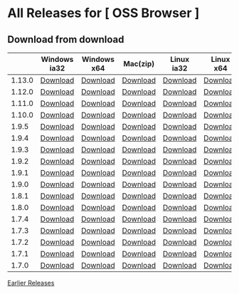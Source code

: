 # All Releases for [ OSS Browser ]

## Download from download

|        | Windows ia32                                                                                                    | Windows x64                                                                                                    | Mac(zip)                                                                                                        | Linux ia32                                                                                                      | Linux x64                                                                                                      | Release note                               |
| ------ | --------------------------------------------------------------------------------------------------------------- | -------------------------------------------------------------------------------------------------------------- | --------------------------------------------------------------------------------------------------------------- | --------------------------------------------------------------------------------------------------------------- | -------------------------------------------------------------------------------------------------------------- | ------------------------------------------ |
| 1.13.0 | [Download](https://oss-attachment.cn-hangzhou.oss.aliyun-inc.com/oss-browser/1.13.0/oss-browser-win32-ia32.zip) | [Download](https://oss-attachment.cn-hangzhou.oss.aliyun-inc.com/oss-browser/1.13.0/oss-browser-win32-x64.zip) | [Download](https://oss-attachment.cn-hangzhou.oss.aliyun-inc.com/oss-browser/1.13.0/oss-browser-darwin-x64.zip) | [Download](https://oss-attachment.cn-hangzhou.oss.aliyun-inc.com/oss-browser/1.13.0/oss-browser-linux-ia32.zip) | [Download](https://oss-attachment.cn-hangzhou.oss.aliyun-inc.com/oss-browser/1.13.0/oss-browser-linux-x64.zip) | [1.13.0.md](release-notes/1.13.0.en-US.md) |
| 1.12.0 | [Download](https://oss-attachment.cn-hangzhou.oss.aliyun-inc.com/oss-browser/1.12.0/oss-browser-win32-ia32.zip) | [Download](https://oss-attachment.cn-hangzhou.oss.aliyun-inc.com/oss-browser/1.12.0/oss-browser-win32-x64.zip) | [Download](https://oss-attachment.cn-hangzhou.oss.aliyun-inc.com/oss-browser/1.12.0/oss-browser-darwin-x64.zip) | [Download](https://oss-attachment.cn-hangzhou.oss.aliyun-inc.com/oss-browser/1.12.0/oss-browser-linux-ia32.zip) | [Download](https://oss-attachment.cn-hangzhou.oss.aliyun-inc.com/oss-browser/1.12.0/oss-browser-linux-x64.zip) | [1.12.0.md](release-notes/1.12.0.en-US.md) |
| 1.11.0 | [Download](https://oss-attachment.cn-hangzhou.oss.aliyun-inc.com/oss-browser/1.11.0/oss-browser-win32-ia32.zip) | [Download](https://oss-attachment.cn-hangzhou.oss.aliyun-inc.com/oss-browser/1.11.0/oss-browser-win32-x64.zip) | [Download](https://oss-attachment.cn-hangzhou.oss.aliyun-inc.com/oss-browser/1.11.0/oss-browser-darwin-x64.zip) | [Download](https://oss-attachment.cn-hangzhou.oss.aliyun-inc.com/oss-browser/1.11.0/oss-browser-linux-ia32.zip) | [Download](https://oss-attachment.cn-hangzhou.oss.aliyun-inc.com/oss-browser/1.11.0/oss-browser-linux-x64.zip) | [1.11.0.md](release-notes/1.11.0.en-US.md) |
| 1.10.0 | [Download](https://oss-attachment.cn-hangzhou.oss.aliyun-inc.com/oss-browser/1.10.0/oss-browser-win32-ia32.zip) | [Download](https://oss-attachment.cn-hangzhou.oss.aliyun-inc.com/oss-browser/1.10.0/oss-browser-win32-x64.zip) | [Download](https://oss-attachment.cn-hangzhou.oss.aliyun-inc.com/oss-browser/1.10.0/oss-browser-darwin-x64.zip) | [Download](https://oss-attachment.cn-hangzhou.oss.aliyun-inc.com/oss-browser/1.10.0/oss-browser-linux-ia32.zip) | [Download](https://oss-attachment.cn-hangzhou.oss.aliyun-inc.com/oss-browser/1.10.0/oss-browser-linux-x64.zip) | [1.10.0.md](release-notes/1.10.0.en-US.md) |
| 1.9.5  | [Download](https://oss-attachment.cn-hangzhou.oss.aliyun-inc.com/oss-browser/1.9.5/oss-browser-win32-ia32.zip)  | [Download](https://oss-attachment.cn-hangzhou.oss.aliyun-inc.com/oss-browser/1.9.5/oss-browser-win32-x64.zip)  | [Download](https://oss-attachment.cn-hangzhou.oss.aliyun-inc.com/oss-browser/1.9.5/oss-browser-darwin-x64.zip)  | [Download](https://oss-attachment.cn-hangzhou.oss.aliyun-inc.com/oss-browser/1.9.5/oss-browser-linux-ia32.zip)  | [Download](https://oss-attachment.cn-hangzhou.oss.aliyun-inc.com/oss-browser/1.9.5/oss-browser-linux-x64.zip)  | [1.9.5.md](release-notes/1.9.5.en-US.md)   |
| 1.9.4  | [Download](https://oss-attachment.cn-hangzhou.oss.aliyun-inc.com/oss-browser/1.9.4/oss-browser-win32-ia32.zip)  | [Download](https://oss-attachment.cn-hangzhou.oss.aliyun-inc.com/oss-browser/1.9.4/oss-browser-win32-x64.zip)  | [Download](https://oss-attachment.cn-hangzhou.oss.aliyun-inc.com/oss-browser/1.9.4/oss-browser-darwin-x64.zip)  | [Download](https://oss-attachment.cn-hangzhou.oss.aliyun-inc.com/oss-browser/1.9.4/oss-browser-linux-ia32.zip)  | [Download](https://oss-attachment.cn-hangzhou.oss.aliyun-inc.com/oss-browser/1.9.4/oss-browser-linux-x64.zip)  | [1.9.4.md](release-notes/1.9.4.en-US.md)   |
| 1.9.3  | [Download](https://oss-attachment.cn-hangzhou.oss.aliyun-inc.com/oss-browser/1.9.3/oss-browser-win32-ia32.zip)  | [Download](https://oss-attachment.cn-hangzhou.oss.aliyun-inc.com/oss-browser/1.9.3/oss-browser-win32-x64.zip)  | [Download](https://oss-attachment.cn-hangzhou.oss.aliyun-inc.com/oss-browser/1.9.3/oss-browser-darwin-x64.zip)  | [Download](https://oss-attachment.cn-hangzhou.oss.aliyun-inc.com/oss-browser/1.9.3/oss-browser-linux-ia32.zip)  | [Download](https://oss-attachment.cn-hangzhou.oss.aliyun-inc.com/oss-browser/1.9.3/oss-browser-linux-x64.zip)  | [1.9.3.md](release-notes/1.9.3.en-US.md)   |
| 1.9.2  | [Download](https://oss-attachment.cn-hangzhou.oss.aliyun-inc.com/oss-browser/1.9.2/oss-browser-win32-ia32.zip)  | [Download](https://oss-attachment.cn-hangzhou.oss.aliyun-inc.com/oss-browser/1.9.2/oss-browser-win32-x64.zip)  | [Download](https://oss-attachment.cn-hangzhou.oss.aliyun-inc.com/oss-browser/1.9.2/oss-browser-darwin-x64.zip)  | [Download](https://oss-attachment.cn-hangzhou.oss.aliyun-inc.com/oss-browser/1.9.2/oss-browser-linux-ia32.zip)  | [Download](https://oss-attachment.cn-hangzhou.oss.aliyun-inc.com/oss-browser/1.9.2/oss-browser-linux-x64.zip)  | [1.9.2.md](release-notes/1.9.2.en-US.md)   |
| 1.9.1  | [Download](https://oss-attachment.cn-hangzhou.oss.aliyun-inc.com/oss-browser/1.9.1/oss-browser-win32-ia32.zip)  | [Download](https://oss-attachment.cn-hangzhou.oss.aliyun-inc.com/oss-browser/1.9.1/oss-browser-win32-x64.zip)  | [Download](https://oss-attachment.cn-hangzhou.oss.aliyun-inc.com/oss-browser/1.9.1/oss-browser-darwin-x64.zip)  | [Download](https://oss-attachment.cn-hangzhou.oss.aliyun-inc.com/oss-browser/1.9.1/oss-browser-linux-ia32.zip)  | [Download](https://oss-attachment.cn-hangzhou.oss.aliyun-inc.com/oss-browser/1.9.1/oss-browser-linux-x64.zip)  | [1.9.1.md](release-notes/1.9.1.en-US.md)   |
| 1.9.0  | [Download](https://oss-attachment.cn-hangzhou.oss.aliyun-inc.com/oss-browser/1.9.0/oss-browser-win32-ia32.zip)  | [Download](https://oss-attachment.cn-hangzhou.oss.aliyun-inc.com/oss-browser/1.9.0/oss-browser-win32-x64.zip)  | [Download](https://oss-attachment.cn-hangzhou.oss.aliyun-inc.com/oss-browser/1.9.0/oss-browser-darwin-x64.zip)  | [Download](https://oss-attachment.cn-hangzhou.oss.aliyun-inc.com/oss-browser/1.9.0/oss-browser-linux-ia32.zip)  | [Download](https://oss-attachment.cn-hangzhou.oss.aliyun-inc.com/oss-browser/1.9.0/oss-browser-linux-x64.zip)  | [1.9.0.md](release-notes/1.9.0.en-US.md)   |
| 1.8.1  | [Download](https://oss-attachment.cn-hangzhou.oss.aliyun-inc.com/oss-browser/1.8.1/oss-browser-win32-ia32.zip)  | [Download](https://oss-attachment.cn-hangzhou.oss.aliyun-inc.com/oss-browser/1.8.1/oss-browser-win32-x64.zip)  | [Download](https://oss-attachment.cn-hangzhou.oss.aliyun-inc.com/oss-browser/1.8.1/oss-browser-darwin-x64.zip)  | [Download](https://oss-attachment.cn-hangzhou.oss.aliyun-inc.com/oss-browser/1.8.1/oss-browser-linux-ia32.zip)  | [Download](https://oss-attachment.cn-hangzhou.oss.aliyun-inc.com/oss-browser/1.8.1/oss-browser-linux-x64.zip)  | [1.8.1.md](release-notes/1.8.1.en-US.md)   |
| 1.8.0  | [Download](https://oss-attachment.cn-hangzhou.oss.aliyun-inc.com/oss-browser/1.8.0/oss-browser-win32-ia32.zip)  | [Download](https://oss-attachment.cn-hangzhou.oss.aliyun-inc.com/oss-browser/1.8.0/oss-browser-win32-x64.zip)  | [Download](https://oss-attachment.cn-hangzhou.oss.aliyun-inc.com/oss-browser/1.8.0/oss-browser-darwin-x64.zip)  | [Download](https://oss-attachment.cn-hangzhou.oss.aliyun-inc.com/oss-browser/1.8.0/oss-browser-linux-ia32.zip)  | [Download](https://oss-attachment.cn-hangzhou.oss.aliyun-inc.com/oss-browser/1.8.0/oss-browser-linux-x64.zip)  | [1.8.0.md](release-notes/1.8.0.en-US.md)   |
| 1.7.4  | [Download](https://oss-attachment.cn-hangzhou.oss.aliyun-inc.com/oss-browser/1.7.4/oss-browser-win32-ia32.zip)  | [Download](https://oss-attachment.cn-hangzhou.oss.aliyun-inc.com/oss-browser/1.7.4/oss-browser-win32-x64.zip)  | [Download](https://oss-attachment.cn-hangzhou.oss.aliyun-inc.com/oss-browser/1.7.4/oss-browser-darwin-x64.zip)  | [Download](https://oss-attachment.cn-hangzhou.oss.aliyun-inc.com/oss-browser/1.7.4/oss-browser-linux-ia32.zip)  | [Download](https://oss-attachment.cn-hangzhou.oss.aliyun-inc.com/oss-browser/1.7.4/oss-browser-linux-x64.zip)  | [1.7.4.md](release-notes/1.7.4.en-US.md)   |
| 1.7.3  | [Download](https://oss-attachment.cn-hangzhou.oss.aliyun-inc.com/oss-browser/1.7.3/oss-browser-win32-ia32.zip)  | [Download](https://oss-attachment.cn-hangzhou.oss.aliyun-inc.com/oss-browser/1.7.3/oss-browser-win32-x64.zip)  | [Download](https://oss-attachment.cn-hangzhou.oss.aliyun-inc.com/oss-browser/1.7.3/oss-browser-darwin-x64.zip)  | [Download](https://oss-attachment.cn-hangzhou.oss.aliyun-inc.com/oss-browser/1.7.3/oss-browser-linux-ia32.zip)  | [Download](https://oss-attachment.cn-hangzhou.oss.aliyun-inc.com/oss-browser/1.7.3/oss-browser-linux-x64.zip)  | [1.7.3.md](release-notes/1.7.3.en-US.md)   |
| 1.7.2  | [Download](https://oss-attachment.cn-hangzhou.oss.aliyun-inc.com/oss-browser/1.7.2/oss-browser-win32-ia32.zip)  | [Download](https://oss-attachment.cn-hangzhou.oss.aliyun-inc.com/oss-browser/1.7.2/oss-browser-win32-x64.zip)  | [Download](https://oss-attachment.cn-hangzhou.oss.aliyun-inc.com/oss-browser/1.7.2/oss-browser-darwin-x64.zip)  | [Download](https://oss-attachment.cn-hangzhou.oss.aliyun-inc.com/oss-browser/1.7.2/oss-browser-linux-ia32.zip)  | [Download](https://oss-attachment.cn-hangzhou.oss.aliyun-inc.com/oss-browser/1.7.2/oss-browser-linux-x64.zip)  | [1.7.2.md](release-notes/1.7.2.en-US.md)   |
| 1.7.1  | [Download](https://oss-attachment.cn-hangzhou.oss.aliyun-inc.com/oss-browser/1.7.1/oss-browser-win32-ia32.zip)  | [Download](https://oss-attachment.cn-hangzhou.oss.aliyun-inc.com/oss-browser/1.7.1/oss-browser-win32-x64.zip)  | [Download](https://oss-attachment.cn-hangzhou.oss.aliyun-inc.com/oss-browser/1.7.1/oss-browser-darwin-x64.zip)  | [Download](https://oss-attachment.cn-hangzhou.oss.aliyun-inc.com/oss-browser/1.7.1/oss-browser-linux-ia32.zip)  | [Download](https://oss-attachment.cn-hangzhou.oss.aliyun-inc.com/oss-browser/1.7.1/oss-browser-linux-x64.zip)  | [1.7.1.md](release-notes/1.7.1.en-US.md)   |
| 1.7.0  | [Download](https://oss-attachment.cn-hangzhou.oss.aliyun-inc.com/oss-browser/1.7.0/oss-browser-win32-ia32.zip)  | [Download](https://oss-attachment.cn-hangzhou.oss.aliyun-inc.com/oss-browser/1.7.0/oss-browser-win32-x64.zip)  | [Download](https://oss-attachment.cn-hangzhou.oss.aliyun-inc.com/oss-browser/1.7.0/oss-browser-darwin-x64.zip)  | [Download](https://oss-attachment.cn-hangzhou.oss.aliyun-inc.com/oss-browser/1.7.0/oss-browser-linux-ia32.zip)  | [Download](https://oss-attachment.cn-hangzhou.oss.aliyun-inc.com/oss-browser/1.7.0/oss-browser-linux-x64.zip)  | [1.7.0.md](release-notes/1.7.0.en-US.md)   |

[Earlier Releases](earlier-releases.md)
